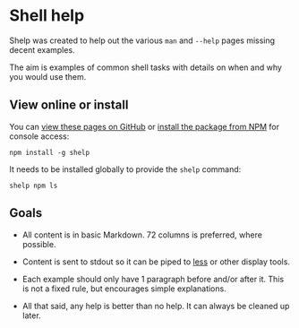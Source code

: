 # Shell help

Shelp was created to help out the various `man` and `--help` pages
missing decent examples.

The aim is examples of common shell tasks with details on when and why
you would use them.


## View online or install

You can
[view these pages on GitHub](https://github.com/MattMS/shelp/tree/master/command#readme)
or
[install the package from NPM](https://www.npmjs.com/package/shelp)
for console access:

	npm install -g shelp

It needs to be installed globally to provide the `shelp` command:

	shelp npm ls


## Goals

- All content is in basic Markdown.
  72 columns is preferred, where possible.

- Content is sent to stdout so it can be piped to [less](command/less/)
  or other display tools.

- Each example should only have 1 paragraph before and/or after it.
  This is not a fixed rule, but encourages simple explanations.

- All that said, any help is better than no help.
  It can always be cleaned up later.

